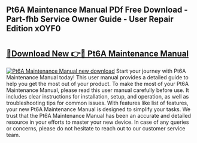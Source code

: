 ## Pt6A Maintenance Manual PDf Free Download - Part-fhb Service Owner Guide - User Repair Edition xOYF0

# <h2><a href="http://cf23559.oget.top/?id=Pt6A+Maintenance+Manual">🔗Download New 👉🔴 Pt6A Maintenance Manual</a></h2>

[![Pt6A Maintenance Manual new download](https://i.imgur.com/5g1atiW.png)](http://cf23559.oget.top/?id=Pt6A+Maintenance+Manual)
Start your journey with Pt6A Maintenance Manual today! This user manual provides a detailed guide to help you get the most out of your product. To make the most of your Pt6A Maintenance Manual, please read this user manual carefully before use. It includes clear instructions for installation, setup, and operation, as well as troubleshooting tips for common issues. With features like list of features, your new Pt6A Maintenance Manual is designed to simplify your tasks. We trust that the Pt6A Maintenance Manual has been an accurate and detailed resource in your efforts to master your new device. In case of any queries or concerns, please do not hesitate to reach out to our customer service team.

